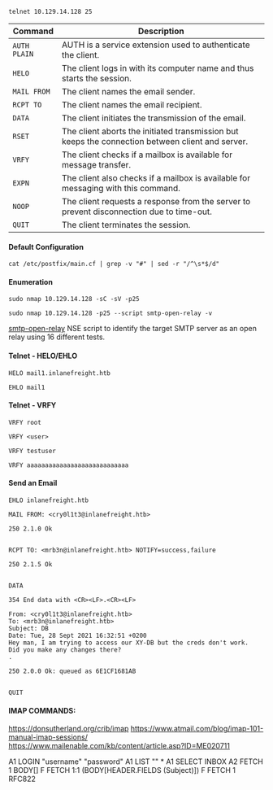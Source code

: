 ```shell
telnet 10.129.14.128 25
```

| **Command**  | **Description**                                                                                  |
| ------------ | ------------------------------------------------------------------------------------------------ |
| `AUTH PLAIN` | AUTH is a service extension used to authenticate the client.                                     |
| `HELO`       | The client logs in with its computer name and thus starts the session.                           |
| `MAIL FROM`  | The client names the email sender.                                                               |
| `RCPT TO`    | The client names the email recipient.                                                            |
| `DATA`       | The client initiates the transmission of the email.                                              |
| `RSET`       | The client aborts the initiated transmission but keeps the connection between client and server. |
| `VRFY`       | The client checks if a mailbox is available for message transfer.                                |
| `EXPN`       | The client also checks if a mailbox is available for messaging with this command.                |
| `NOOP`       | The client requests a response from the server to prevent disconnection due to time-out.         |
| `QUIT`       | The client terminates the session.                                                               |
#### Default Configuration
```shell
cat /etc/postfix/main.cf | grep -v "#" | sed -r "/^\s*$/d"
```
#### Enumeration
```shell
sudo nmap 10.129.14.128 -sC -sV -p25
```
```shell
sudo nmap 10.129.14.128 -p25 --script smtp-open-relay -v
```
[smtp-open-relay](https://nmap.org/nsedoc/scripts/smtp-open-relay.html) NSE script to identify the target SMTP server as an open relay using 16 different tests.
#### Telnet - HELO/EHLO
```shell
HELO mail1.inlanefreight.htb

EHLO mail1
```
#### Telnet - VRFY
```shell
VRFY root

VRFY <user>

VRFY testuser

VRFY aaaaaaaaaaaaaaaaaaaaaaaaaaaa
```
#### Send an Email
```shell
EHLO inlanefreight.htb

MAIL FROM: <cry0l1t3@inlanefreight.htb>

250 2.1.0 Ok


RCPT TO: <mrb3n@inlanefreight.htb> NOTIFY=success,failure

250 2.1.5 Ok


DATA

354 End data with <CR><LF>.<CR><LF>

From: <cry0l1t3@inlanefreight.htb>
To: <mrb3n@inlanefreight.htb>
Subject: DB
Date: Tue, 28 Sept 2021 16:32:51 +0200
Hey man, I am trying to access our XY-DB but the creds don't work. 
Did you make any changes there?
.

250 2.0.0 Ok: queued as 6E1CF1681AB


QUIT
```
#### IMAP COMMANDS:
https://donsutherland.org/crib/imap
https://www.atmail.com/blog/imap-101-manual-imap-sessions/
https://www.mailenable.com/kb/content/article.asp?ID=ME020711

A1 LOGIN "username" "password"
A1 LIST "" *
A1 SELECT INBOX
A2 FETCH 1 BODY[]
F FETCH 1:1 (BODY[HEADER.FIELDS (Subject)])
F FETCH 1 RFC822

